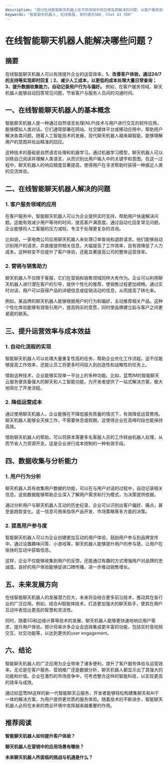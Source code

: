 ```yaml
---
description: "探讨在线智能聊天机器人在不同领域中的应用及其解决的问题，从客户服务到营销推广，提供全面的分析和见解。"
keywords: "智能聊天机器人, 在线客服, 即时通讯SDK, Chat AI SDK"
---
```

# 在线智能聊天机器人能解决哪些问题？

## 摘要

在线智能聊天机器人可以有效提升企业的运营效率，**1、改善客户体验，通过24/7的支持等实现即时回复；2、减少人工成本，以更低的成本处理大量日常查询；3、提升数据收集能力，自动记录用户行为与偏好。** 例如，在客户服务领域，聊天机器人能够自动回答常见问题，节省客户与服务人员间的沟通时间。

## 一、在线智能聊天机器人的基本概念

智能聊天机器人是一种通过自然语言处理(NLP)技术与用户进行交互的软件应用，能够模拟人类对话。它们通常部署在网站、社交媒体平台或移动应用中，帮助用户解决各类问题。随着人工智能技术的发展，现代聊天机器人越来越智能，能够理解用户的意图并给出精准的回应。

这种技术的基础是自然语言处理和机器学习。通过机器学习模型，聊天机器人可以训练自己阅读并理解人类语言，从而识别出用户输入中的关键字和意图。在这一过程中，聊天机器人的响应精度显著提高，使得用户在寻求帮助时获得一种接近人类的交流体验。

## 二、在线智能聊天机器人解决的问题

### 1. 客户服务领域的应用

在客户服务中，智能聊天机器人可以为企业提供实时支持，帮助用户快速解决问题。这能有效减少用户等待的时间，提高客户满意度。通过自动化回复常见问题，企业能够将人工客服的压力减轻，专注于处理更复杂的咨询。

比如说，一家电商公司应用聊天机器人来处理订单查询和退款请求。他们能够自动识别用户的请求，并直接提供相关信息，大幅提高了工作效率，且有效降低了人力成本。这种转变不仅提升了客户体验，还能显著提高公司的整体运营效率。

### 2. 营销与销售助力

聊天机器人不仅限于客服，它们在营销和销售领域同样大有作为。企业可以利用聊天机器人进行潜在客户的引导，提供个性化的推荐，使销售过程更加顺畅。通过实时对话，用户可以获得产品的详细信息或促销活动的信息，从而提高了转化率。

例如，某品牌的聊天机器人能够根据用户的行为和偏好，主动推荐相关产品。这种个性化体验能够有效吸引用户，提高购买的意愿，同时使品牌建立起与客户之间更紧密的联系。

## 三、提升运营效率与成本效益

### 1. 自动化流程的实现

智能聊天机器人可以处理大量重复性高的任务，帮助企业优化工作流程。这不仅能够提高工作效率，还能让员工将更多时间投入到创造性和战略性的任务上。

借助这种技术，企业能够实现单一平台上的多种功能。比如，蓝莺IM的智能聊天云服务便具备强大的聊天和人工智能功能，为开发者提供了一站式解决方案，极大地简化了开发流程。

### 2. 降低运营成本

通过使用聊天机器人，企业能够在不降低服务质量的情况下，有效降低运营费用。聊天机器人能够全天候工作，不需要休息或假期，这使得企业在高峰时段也能保持高效。

借助聊天机器人的帮助，可以将原本需要多名客服人员的工作转由机器人处理，从而节省人力资源开支。这是企业进行成本控制的一种有效手段。

## 四、数据收集与分析能力

### 1. 用户行为分析

聊天机器人具有收集用户数据的功能，可以在与用户对话的过程中，自动记录相关信息。这些数据能够帮助企业深入了解用户需求和行为模式，为决策提供依据。

通过分析用户与聊天机器人互动的历史纪录，企业可以识别出客户偏好、痛点，甚至是趋势变化。这一信息可用来指导产品开发、市场策略等多方面的决策。

### 2. 提高用户参与度

智能聊天机器人可以为企业创建更加互动的用户体验，鼓励用户参与到品牌宣传中。通过设置趣味问答、小游戏等，聊天机器人能够提升用户的参与感，让用户在愉快的互动中获取信息。

这样，企业不仅能够收集到用户的反馈，还能通过有趣的方式增强用户对品牌的忠诚度。良好的用户体验能够促进口碑传播，进一步推动销售增长。

## 五、未来发展方向

在线智能聊天机器人的发展潜力巨大，未来将会结合更多前沿技术，推动其在各行业的广泛应用。例如，结合AI智能体技术，打造更加强大的聊天助手，使其在用户互动中表现出更高的智慧和灵活性。

同时，随着5G和边缘计算等技术的发展，聊天机器人能够更快速地响应用户需求，提升用户体验。预计将来许多企业会选择集成更丰富的功能，包括实时音视频交互、社交功能等，以达到更优的user engagement。

## 六、结论

智能聊天机器人的广泛应用为企业带来了诸多便利，提升了客户服务体验与运营效率。无论是在客户服务、营销推广还是数据分析，聊天机器人都显示出了其强大的功能和价值。企业在激烈的市场竞争中，可考虑整合这样的智能科技，以实现更高的效率与成效。

通过如蓝莺IM这样的新一代智能聊天云服务，开发者能够轻松构建集聊天和AI于一体的解决方案，为用户提供更优质的服务体验。随着技术的不断进步，智能聊天机器人必将在未来的商业环境中发挥越来越重要的作用。

## 推荐阅读

**智能聊天机器人如何提升客户体验？**

**聊天机器人在营销中的应用场景有哪些？**

**未来聊天机器人所面临的挑战与机遇是什么？**
